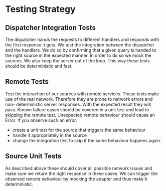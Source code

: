 Testing Strategy
================

Dispatcher Integration Tests
----------------------------

The dispatcher hands the requests to different handlers and responds with the
first response it gets. We test the integration between the dispatcher and the
handlers. We do so by confirming that a given query is handed to the right
source in the expected manner.
In order to do so we mock the sources. We also keep the server out of the loop.
This way these tests should be deterministic and fast.

Remote Tests
------------

Test the interaction of our sources with remote services. These tests make
use of the real network. Therefore they are prone to network errors and non-
deterministic server responses. With the expected result they will pass. Known
failure cases should be covered in a unit test and lead to skipping the remote
test. Unexpected remote behaviour should cause an Error. If you observe such an
error:
 * create a unit test for the source that triggers the same behaviour
 * handle it appropriately in the source
 * change the integration test to skip if the same behaviour happens again.


Source Unit Tests
-----------------

As described above these should cover all possible network issues and make sure
we return the right response in these cases.
We can trigger the observed remote behaviour by mocking the adapter and thus
make it deterministic.
